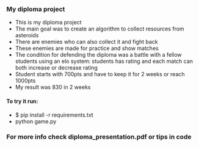 ### My diploma project

  * This is my diploma project
  * The main goal was to create an algorithm to collect resources from asteroids
  * There are enemies who can also collect it and fight back
  * These enemies are made for practice and show matches
  * The condition for defending the diploma was a battle with a fellow students using an elo system: students has rating and each match can both increase or decrease rating
  * Student starts with 700pts and have to keep it for 2 weeks or reach 1000pts
  * My result was 830 in 2 weeks


#### To try it run:
  * $ pip install -r requirements.txt
  * python game.py

### For more info check diploma_presentation.pdf or tips in code

